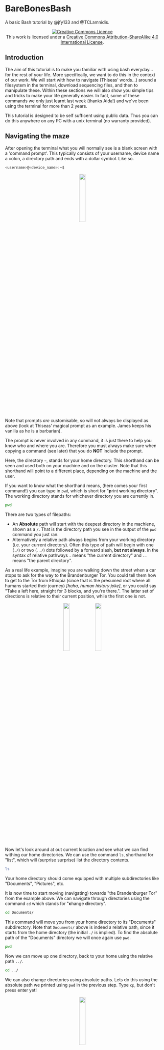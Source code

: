 # BareBonesBash
A basic Bash tutorial by @jfy133 and @TCLamnidis.

<a rel="license" href="http://creativecommons.org/licenses/by-sa/4.0/"><p align="center"><img alt="Creative Commons Licence" style="border-width:0" src="https://i.creativecommons.org/l/by-sa/4.0/88x31.png" /></a><br />This work is licensed under a <a rel="license" href="http://creativecommons.org/licenses/by-sa/4.0/">Creative Commons Attribution-ShareAlike 4.0 International License</a>.

## Introduction

The aim of this tutorial is to make you familiar with using bash everyday... 
for the rest of your life. More specifically, we want to do this in the context
of our work. We will start with how to navigate (Thiseas' words...) around a 
filesystem in the terminal, download sequencing files, and then to 
manipulate these. Within these sections we will also show you simple tips and 
tricks to make your life generally easier. In fact, some of these commands we 
only just learnt last week (thanks Aida!) and we've been using the terminal 
for more than 2 years.

This tutorial is designed to be self sufficent using public data. Thus you
can do this anywhere on any PC with a unix terminal (no warranty provided).

## Navigating the maze

After opening the terminal what you will normally see is a blank screen with a
'command prompt'. This typically consists of your username, device name a colon, 
a directory path and ends with a dollar symbol. Like so.

```bash
<username>@<device_name>:~$
```

<p align="center"><img src="https://media.giphy.com/media/3o84U72tKO389H2lI4/giphy.gif" width="20%"></p>

Note that prompts _are_ customisable, so will not always be displayed as above 
(look at Thiseas' magical prompt as an example. James keeps his vanilla as he 
is a barbarian).

The prompt is never involved in any command, it is just there to help you know
who and where you are. Therefore you must always make sure when copying a 
command (see later) that you do **NOT** include the prompt.

Here, the directory `~`, stands for your home directory. This shorthand can be 
seen and used both on your machine and on the cluster. Note that this shorthand 
will point to a different place, depending on the machine and the user.

If you want to know what the shorthand means, (here comes your first command!)
you can type in `pwd`, which is short for "**p**rint **w**orking **d**irectory". 
The working directory stands for whichever directory you are currently in. 

```bash
pwd
```

There are two types of filepaths: 
* An **Absolute** path will start with the deepest directory in the machiene, 
  shown as a `/`. That is the directory path you see in the output of the `pwd` 
  command you just ran.
* Alternatively a relative path always begins from your working directory (i.e.
  your current directory). Often this type of path will begin with one (`./`) 
  or two (`../`) dots followed by a forward slash, **but not always**. In the 
  syntax of relative pathways `.` means "the current directory" and `..` means 
  "the parent directory". 

As a real life example, imagine you are walking down the street when a car 
stops to ask for the way to the Brandenburger Tor. You could tell them how to 
get to the Tor from Ethiopia (since that is the presumed root where all humans 
started their journey) _\[haha, human history joke]_, or you could say "Take 
a left here, straight for 3 blocks, and you're there.". The latter set of 
directions is relative to their current position, while the first one is not.

<p align="center"><img src="https://media.giphy.com/media/3o6Ztk4xTVAnfqYPn2/source.gif" width="20%"> <img src="https://media.giphy.com/media/QWXhaNjfwuNs4/giphy-tumblr.gif" width="20%"></p>


Now let's look around at out current location and see what we can find withing 
our home directories. We can use the command `ls`, shorthand for "list", which 
will (surprise surprise) list the directory contents.

```bash
ls
```

Your home directory should come equipped with multiple subdirectories like 
"Documents", "Pictures", etc. 

It is now time to start moving (navigating) towards "the Brandenburger Tor" 
from the example above. We can navigate through directories using the command 
`cd` which stands for "**c**hange **d**irectory".

```bash
cd Documents/
```

This command will move you from your home directory to its "Documents" 
subdirectory. Note that `Documents/` above is indeed a relative path, since it 
starts from the home directory (the initial `./` is implied). To find the 
absolute path of the "Documents" directory we will once again use `pwd`.

```bash
pwd
```

Now we can move up one directory, back to your home using the relative path
`../`.

```bash
cd ../
```

We can also change directories using absolute paths. Lets do this using the 
absolute path we printed using `pwd` in the previous step. Type `cp`, but don't 
press enter yet! 

<p align="center"><img src="https://media.giphy.com/media/23BST5FQOc8k8/source.gif" width="20%"></p>

Copy and paste the output of the previous `pwd` command 
(which you can see in your terminal does not have the command prompt), after 
the `cd`, then press enter.

For example:

```bash
cd /home/fellows/Documents
```

Now for one last move, here is a lesser-known trick. When using `cd` you can 
use a dash (`-`), to indicate 'my previous location'. This is useful since you
 can move multiple directories with one `cd` command. So, now, to return to our 
home directory from the documents directory we can type:

```bash
cd -
pwd
```

And voilá! We are back in our home directory.

However, often when working in bioinformatics we will be working remotely on a 
server. The most typical way is to log in via "**s**ecure **sh**ell", known as 
`ssh`. Note that you can normally only log into an institute's server being on 
the network of the institute and or via VPN, so make sure are on either of 
those.

A typical `ssh` command consists of the `ssh`, with a user, '@' symbol and then 
the address of the server. For example:

```bash
ssh <user>@<my>.<address>.com
```


---

**MPI-SHH ONLY**
For example we can log into SDAG with the following, replacing <username> with 
your username. Note that this will normally ask you for your password.

```bash
ssh <user>@mpi-sdag1.sdag.ppj.shh.mpg.de
```

---

Once we've logged in the `~` points to a different home directory, as you are 
on a different machine. However, all of the commands you've learned so far will 
still work the same. ;)

It is important to keep your corner of the servers well organised, and the 
trick to doing that is making your own directories. Often _a lot_ of them. 
You can make a new empty directory using the command `mkdir`, shorthand for 
"**m**a**k**e **dir**ectory".

```bash
mkdir ~/BareBonesBosh
ls ~
```

You can now see your new and devoid-of-content directory. But don't celebrate 
yet! The directory has the wrong name! Who could have seen _this_ coming? If 
you saw the typo and fixed it already, no brownies for you! 

<p align="center"><img src="https://media.giphy.com/media/ieGdB2g5kDIkg/giphy.gif" width="20%"></p>

But don't lose hope, because we can rename things with the `mv` command, 
shorthand for "move". 

In fact move, as the name suggests, will move a file/folder into a new location, 
also renaming it in the process, if necessary. It works by `mv`, the old 
location and a target location.

```bash
mv ~/BareBonesBosh ~/BearBonesBash
```

The command above will now move the directory into the same location, but with
the target location having a different name, essentially renaming it to 
`BearBonesBash`. 

But oh no! Not again! This is not a bash tutorial for ancient bear genomics! 

<p align="center"><img src="https://media.giphy.com/media/IQ9KefLJHfJPq/giphy.gif" width="20%"></p>

Let's just delete that empty directory and start over, using the `rmdir` 
command, short for "**r**e**m**ove **dir**ectory".

```bash
rmdir ~/BearBonesBash
ls ~
```

And now we can create our directory, properly named this time, and move into it.

```bash
mkdir ~/BareBonesBash
cd ~/BareBonesBash
```

## Playing with files

So we have places to organise our files... buuut we don't have any files yet! 
Lets change that.

We ain't playing with bears today - that's dangeous (as we saw above), instead
lets play with some Mammoths!

<p align="center"><img src="https://media.giphy.com/media/kbuQOkATEo6VW/giphy.gif" width="20%"> <img src="https://media.giphy.com/media/3o6Zte5Q11lxAu8Q5q/giphy.gif" width="20%"></p>

We're going to use `wget` to download a FASTQ file from the ENA. So while in 
our `BareBonesBash` directory, we will give `wget` the link to the file, and 
we should see a loading bar. Once downloaded (it should be pretty quick),
we can use `ls` to check the contents.

<p align="center"><img src="https://media.giphy.com/media/lAIbbDbcXSZSU/giphy.gif" width="20%"></p>

```bash
wget ftp.sra.ebi.ac.uk/vol1/fastq/ERR202/001/ERR2020601/ERR2020601.fastq.gz
ls
```

Great! But maybe we want to check we downloaded the right thing. In bash,
with text files you can normally use `cat`, which is used to print the 
contents of a file to the screen. Lets try this with our newly downloaded file.

If you're anything like Thiseas, who gets triggered at slow computer things, 
and prefer to have the computer do the work for you - try typing a couple of 
characters then press the "TAB" key on your keyboard.

```bash
cat ERR2020601.fastq.gz
```

Yay for auto-complete! But you probably had a bunch of junk printed to screen.

<p align="center"><img src="https://media.giphy.com/media/kQbMO5X7UA1C8/giphy.gif" width="20%"></p>

That's because the FASTQ file, as with almost all FASTQs, is compressed (as 
indicated by the .gz). To then view the _real_ contents of the file, we can 
instead use `zcat`. Don't forget your auto-complete!

```bash
zcat ERR2020601.fastq.gz
```

That looks much better, we can now actually see some DNA sequences! But you 
may have also noticed that a lot of stuff zipped past without you being able 
to see it. You could try scrolling but likely you'll not be able to go back 
far enough to see your previous commands. 

Tip: try pressing `ctrl+l`, which will clear your terminal of all the 
junk that was printed to your screen. This does NOT delete those lines, 
it simply scrolls down for you. You can still find all your previous work if
you scroll up.

We will now try out three semi-related commands to make viewing the contents 
of a file, as well as introduce the concept of `|` or "pipe". 

<p align="center"><img src="https://tinynin.files.wordpress.com/2012/01/warppipe-copy.gif" width="20%"></p>

A pipe passes the output of one command and gives it as input to the next. `head` 
allows you to view the first 10 lines of a file, while `tail` will show the last 
10. 

We will now print the file to screen with `zcat`, but rather than just let 
the whole thing print, will "pipe" the output into head, which will allow us to 
see the first 10 lines.

```bash
zcat ERR2020601.fastq.gz | head
```

We can also display more lines with the `-n` flag (short for "**n**umber of lines"). To see the first 20 lines you would use 

```bash
zcat ERR2020601.fastq.gz | head -n 20
```

The same option exists for tail (but options are not universal. not every programme will use the same options!)

```bash
zcat ERR2020601.fastq.gz | tail -n 4
```

And you can also chain them altogether (not unlike a human centipede...) _\[no 
gif here so I don't get fired]_

```bash
zcat ERR2020601.fastq.gz | head -n 20 | tail -n 4
```

The above command will print the whole file, but capture only the first 20 
lines, before printing out the last 4 lines of these 20.

In practice, what was just printed on your screen is the record of a single read, 
which spans 4 lines of the FASTQ file. 
* The record begins with the read ID, precceded by an `@`. 
* The next line contains the sequence of the read. 
* The third line is a separator line ('`+`'). 
* Finally, the fourth line of this record contains the base quality score for each 
position on the read, encoded a certain way. 
We won't go into the specific encoding of base quality scores here, but it is easy 
enough to find information about it online, if you want to know more. 

But what if you wanted to view the whole file "at your own leisurely pace"?

<p align="center"><img src="https://media.giphy.com/media/82abB3W2DknkY/giphy.gif" width="20%"></p>

We can use the tool `less`, which prints the file to screen, but allows you 
to move up and down the output with your arrow keys. You can also move down a full 
screen with space.

```bash
less ERR2020601.fastq.gz
```

You can quit by pressing "q" on your keyboard.

Now we've had a look inside and checked that the file is a pretty normal FASTQ 
file, lets start asking more informative bioinformatic questions about it. A pretty 
standard question would be, **how many reads are in this FASTQ file?** We should all 
know now that each read record in a FASTQ file has four components, and takes up 4 
lines. So if we count the number of lines in a file, then divide by four, we can work
out how many reads are in our file. 

<p align="center"><img src="https://media.giphy.com/media/l41YtZOb9EUABnuqA/giphy.gif" width="20%"></p>

For this we can use 'wc', which stands for "**w**ord **c**ount". However, we 
don't want to count words, we want to count the number of lines. We can therefore use 
the flag `-l` to do this. But remember we first have to decompress the lines we are 
reading from the file with `zcat`.

```bash
zcat ERR2020601.fastq.gz | wc -l
```

This should give us 18880, which divided by four (since there are four lines per read), is 4720 reads.

Finally, maybe we want to know what the name of each read is. When we used
less above, we saw each read header began with "@". Maybe we can use this
to our advantage!

<p align="center"><img src="https://media.giphy.com/media/3orieUe6ejxSFxYCXe/giphy.gif" width="20%"></p>

The command `grep`, will only print lines in a file that match a certain 
pattern. So for example, we want to search for every line in our FASTQ file 
that contains a '@'. Lets try it out again in combination with `zcat` and 
our pipes.

```zcat
zcat ERR2020601.fastq.gz | grep "@"
```

Unfortunately we seem to have picked up some other stuff because of the @ 
characters in the base quality lines. We can make our "pattern", in this 
case `"@"` more specific by adding "ERR" to it. But let's also avoid flooding 
your screen with 4720 lines of stuff, and pipe that output into `less`, so 
we can look at it more carefully.

```zcat
zcat ERR2020601.fastq.gz | grep "@ERR" | less
```

Remember to press "q" to exit.

And for one final recap, we previously calculated there to be 4720 reads in our 
file. If we have just extracted the unqiue read _headers_ for every read, then 
in principle we can also just count these with `wc`!

```zcat
zcat ERR2020601.fastq.gz | grep "@ERR" | wc -l
```


<p align="center"><img src="https://media.giphy.com/media/11sBLVxNs7v6WA/giphy.gif" width="20%"></p>

preserve original file, so make symlink in new directory
* mkdir
* ln -s 
* mv (the symlink) ERR2020601.fastq.gz JK2781_MT.fastq.gz
* ls -l (to see)
* download more files from ENA with a provided list.
* small for loop to copy and rename the rest of the fastq.gz with ln -s.
* rev
* cut 
* variables
* for/while loops
* if statements

## "Help" - The Beatles

* whatis
* man

## DIE ZUKUNFT

* find
* awk
* sed
* parallel
* bash arithmetic "$((8*8))"
* double and single quotes (or in grep and loops)
 
